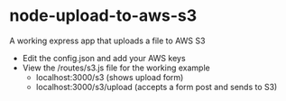 # node-upload-to-aws-s3
A working express app that uploads a file to AWS S3

- Edit the config.json and add your AWS keys
- View the /routes/s3.js file for the working example
    - localhost:3000/s3 (shows upload form)
    - localhost:3000/s3/upload (accepts a form post and sends to S3)
